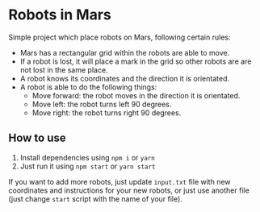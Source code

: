 # Robots in Mars

Simple project which place robots on Mars, following certain rules:

* Mars has a rectangular grid within the robots are able to move.
* If a robot is lost, it will place a mark in the grid so other robots are are not lost in the same place.
* A robot knows its coordinates and the direction it is orientated.
* A robot is able to do the following things:
    * Move forward: the robot moves in the direction it is orientated.
    * Move left: the robot turns left 90 degrees.
    * Move right: the robot turns right 90 degrees.

## How to use

1. Install dependencies using `npm i` or `yarn`
2. Just run it using `npm start` or `yarn start`

If you want to add more robots, just update `input.txt` file with new coordinates and instructions for your new robots, or just use another file (just change `start` script with the name of your file).